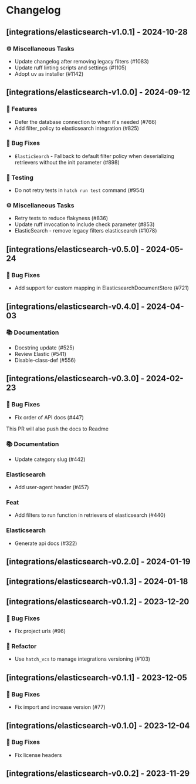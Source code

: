 # Changelog

## [integrations/elasticsearch-v1.0.1] - 2024-10-28

### ⚙️ Miscellaneous Tasks

- Update changelog after removing legacy filters (#1083)
- Update ruff linting scripts and settings (#1105)
- Adopt uv as installer (#1142)

## [integrations/elasticsearch-v1.0.0] - 2024-09-12

### 🚀 Features

- Defer the database connection to when it's needed (#766)
- Add filter_policy to elasticsearch integration (#825)

### 🐛 Bug Fixes

- `ElasticSearch` - Fallback to default filter policy when deserializing retrievers without the init parameter (#898)

### 🧪 Testing

- Do not retry tests in `hatch run test` command (#954)

### ⚙️ Miscellaneous Tasks

- Retry tests to reduce flakyness (#836)
- Update ruff invocation to include check parameter (#853)
- ElasticSearch - remove legacy filters elasticsearch (#1078)

## [integrations/elasticsearch-v0.5.0] - 2024-05-24

### 🐛 Bug Fixes

- Add support for custom mapping in ElasticsearchDocumentStore (#721)

## [integrations/elasticsearch-v0.4.0] - 2024-04-03

### 📚 Documentation

- Docstring update  (#525)
- Review Elastic (#541)
- Disable-class-def (#556)

## [integrations/elasticsearch-v0.3.0] - 2024-02-23

### 🐛 Bug Fixes

- Fix order of API docs (#447)

This PR will also push the docs to Readme

### 📚 Documentation

- Update category slug (#442)

### Elasticsearch

- Add user-agent header (#457)

### Feat

- Add filters to run function in retrievers of elasticsearch (#440)

### Elasticsearch

- Generate api docs (#322)

## [integrations/elasticsearch-v0.2.0] - 2024-01-19

## [integrations/elasticsearch-v0.1.3] - 2024-01-18

## [integrations/elasticsearch-v0.1.2] - 2023-12-20

### 🐛 Bug Fixes

- Fix project urls (#96)

### 🚜 Refactor

- Use `hatch_vcs` to manage integrations versioning (#103)

## [integrations/elasticsearch-v0.1.1] - 2023-12-05

### 🐛 Bug Fixes

- Fix import and increase version (#77)

## [integrations/elasticsearch-v0.1.0] - 2023-12-04

### 🐛 Bug Fixes

- Fix license headers

## [integrations/elasticsearch-v0.0.2] - 2023-11-29

<!-- generated by git-cliff -->
